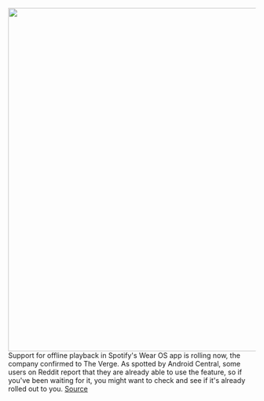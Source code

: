 <img src='https://cdn.vox-cdn.com/thumbor/3fBcXqxKdOSVJSB3jo168uA_7eY=/0x0:883x601/1200x800/filters:focal(372x231:512x371)/cdn.vox-cdn.com/uploads/chorus_image/image/69766297/Spotify_wearOS_banner01_1.0.png' width='700px' /><br/>
Support for offline playback in Spotify's Wear OS app is rolling now, the company confirmed to The Verge. As spotted by Android Central, some users on Reddit report that they are already able to use the feature, so if you've been waiting for it, you might want to check and see if it's already rolled out to you.
<a href='https://www.theverge.com/2021/8/23/22638628/spotify-offline-playback-wear-os-now-rolling-out'> Source <a/>